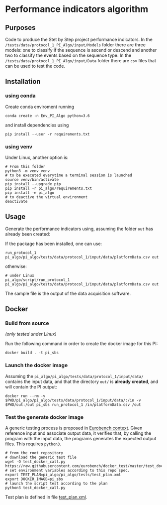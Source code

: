 # Performance indicators algorithm

## Purposes

Code to produce the Stet by Step project performance indicators.
In the `/tests/data/protocol_1_PI_Algo/input/Models` folder there are three models: one to classify if the sequence is ascend or descend and another two to classify the events based on the sequence type.
In the `/tests/data/protocol_1_PI_Algo/input/Data` folder there are `csv` files that can be used to test the code.

## Installation

### using conda

Create conda enviroment running

```term
conda create -n Env_PI_Algo python=3.6
```

and install dependencies using

```term
pip install --user -r requirements.txt
```

### using venv

Under Linux, another option is:

```term
# From this folder
python3 -m venv venv
# to be executed everytime a terminal session is launched
source venv/bin/activate
pip install --upgrade pip
pip install -r pi_algo/requirements.txt
pip install -e pi_algo
# to deactive the virtual environment
deactivate
```

## Usage

Generate the performance indicators using, assuming the folder `out` has already been created:

If the package has been installed, one can use:

```term
run_protocol_1 pi_algo/pi_algo/tests/data/protocol_1/input/data/platformData.csv out
```

otherwise:

```term
# under Linux
pi_algo/script/run_protocol_1 pi_algo/pi_algo/tests/data/protocol_1/input/data/platformData.csv out
```

The sample file is the output of the data acquisition software.

## Docker

### Build from source

_(only tested under Linux)_

Run the following command in order to create the docker image for this PI:

```console
docker build . -t pi_sbs
```
### Launch the docker image

Assuming the `pi_algo/pi_algo/tests/data/protocol_1/input/data/` contains the input data, and that the directory `out/` is **already created**, and will contain the PI output:

```shell
docker run --rm -v $PWD/pi_algo/pi_algo/tests/data/protocol_1/input/data/:/in -v $PWD/out:/out pi_sbs run_protocol_1 /in/platformData.csv /out
```

### Test the generate docker image

A generic testing process is proposed in [Eurobench context](https://github.com/eurobench/docker_test).
Given reference input and associate output data, it verifies that,
by calling the program with the input data, the programs generates the expected output files.
This requires `python3`.

```shell
# from the root repository
# download the generic test file
wget -O test_docker_call.py https://raw.githubusercontent.com/eurobench/docker_test/master/test_docker_call.py
# set environment variables according to this repo spec.
export TEST_PLAN=pi_algo/pi_algo/tests/test_plan.xml
export DOCKER_IMAGE=pi_sbs
# launch the script test according to the plan
python3 test_docker_call.py
```

Test plan is defined in file [test_plan.xml](pi_algo/pi_algo/tests/test_plan.xml).
